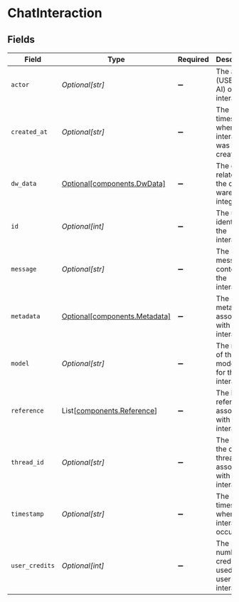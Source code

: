 # ChatInteraction


## Fields

| Field                                                                | Type                                                                 | Required                                                             | Description                                                          |
| -------------------------------------------------------------------- | -------------------------------------------------------------------- | -------------------------------------------------------------------- | -------------------------------------------------------------------- |
| `actor`                                                              | *Optional[str]*                                                      | :heavy_minus_sign:                                                   | The actor (USER or AI) of the interaction                            |
| `created_at`                                                         | *Optional[str]*                                                      | :heavy_minus_sign:                                                   | The timestamp when the interaction was created                       |
| `dw_data`                                                            | [Optional[components.DwData]](../../models/components/dwdata.md)     | :heavy_minus_sign:                                                   | The data related to the data warehouse integration                   |
| `id`                                                                 | *Optional[int]*                                                      | :heavy_minus_sign:                                                   | The unique identifier of the interaction                             |
| `message`                                                            | *Optional[str]*                                                      | :heavy_minus_sign:                                                   | The message content of the interaction                               |
| `metadata`                                                           | [Optional[components.Metadata]](../../models/components/metadata.md) | :heavy_minus_sign:                                                   | The metadata associated with the interaction                         |
| `model`                                                              | *Optional[str]*                                                      | :heavy_minus_sign:                                                   | The name of the model used for the interaction                       |
| `reference`                                                          | List[[components.Reference](../../models/components/reference.md)]   | :heavy_minus_sign:                                                   | The list of references associated with the interaction               |
| `thread_id`                                                          | *Optional[str]*                                                      | :heavy_minus_sign:                                                   | The ID of the chat thread associated with the interaction            |
| `timestamp`                                                          | *Optional[str]*                                                      | :heavy_minus_sign:                                                   | The timestamp when the interaction occurred                          |
| `user_credits`                                                       | *Optional[int]*                                                      | :heavy_minus_sign:                                                   | The number of credits used by the user for the interaction           |
